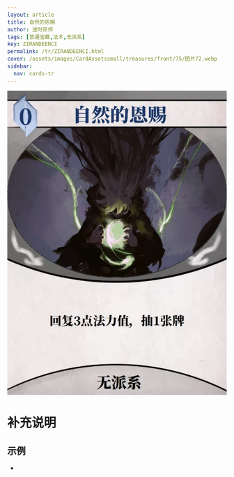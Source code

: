 ```yaml
---
layout: article
title: 自然的恩赐
author: 逆时巫师
tags: [普通宝藏,法术,无派系]
key: ZIRANDEENCI
permalink: /tr/ZIRANDEENCI.html
cover: /assets/images/CardAssetssmall/treasures/front/75/图片72.webp
sidebar:
  nav: cards-tr
---
```

![](/assets/images/CardAssets/treasures/front/75/图片72.webp)

# 补充说明



## 示例
* 